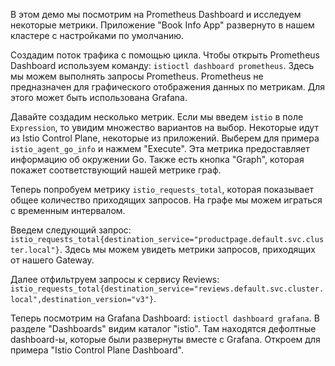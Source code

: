 В этом демо мы посмотрим на Prometheus Dashboard и исследуем некоторые метрики. Приложение "Book Info App" развернуто в нашем кластере с настройками по умолчанию.

Создадим поток трафика с помощью цикла. Чтобы открыть Prometheus Dashboard используем команду: `istioctl dashboard prometheus`. Здесь мы можем выполнять запросы Prometheus. Prometheus не предназначен для графического отображения данных по метрикам. Для этого может быть использована Grafana.

Давайте создадим несколько метрик. Если мы введем `istio` в поле `Expression`, то увидим множество вариантов на выбор. Некоторые идут из Istio Control Plane, некоторые из приложений. Выберем для примера `istio_agent_go_info` и нажмем "Execute". Эта метрика предоставляет информацию об окружении Go. Также есть кнопка "Graph", которая покажет соответствующий нашей метрике граф.

Теперь попробуем метрику `istio_requests_total`, которая показывает общее количество приходящих запросов. На графе мы можем играться с временным интервалом.

Введем следующий запрос: `istio_requests_total{destination_service="productpage.default.svc.cluster.local"}`. Здесь мы можем увидеть метрики запросов, приходящих от нашего Gateway.

Далее отфильтруем запросы к сервису Reviews: `istio_requests_total{destination_service="reviews.default.svc.cluster.local",destination_version="v3"}`.

Теперь посмотрим на Grafana Dashboard: `istioctl dashboard grafana`. В разделе "Dashboards" видим каталог "istio". Там находятся дефолтные dashboard-ы, которые были развернуты вместе с Grafana. Откроем для примера "Istio Control Plane Dashboard".